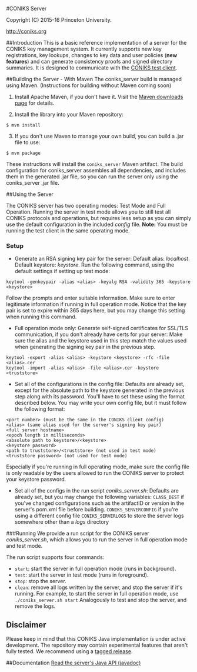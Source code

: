 #CONIKS Server

Copyright (C) 2015-16 Princeton University.

http://coniks.org

##Introduction
This is a basic reference implementation of a server for the CONIKS key management system. It currently supports new key registrations, key lookups, changes to key data and user policies (**new features**) and can generate consistency proofs and signed directory summaries. It is designed to communicate with the [CONIKS test client](https://github.com/coniks-sys/coniks-java/tree/master/coniks_test_client).

##Building the Server - With Maven
The coniks_server build is managed using Maven. (Instructions for building without Maven coming soon)

1) Install Apache Maven, if you don't have it. Visit the [Maven downloads page](https://maven.apache.org/download.cgi) for details.

2) Install the library into your Maven repository:

```$ mvn install```

3) If you don't use Maven to manage your own build, you can build a .jar file to use:

```$ mvn package```

These instructions will install the ``coniks_server`` Maven artifact.
The build configuration for coniks_server assembles all dependencies,
and includes them in the generated .jar file, so you can run the server
only using the coniks_server .jar file.

##Using the Server

The CONIKS server has two operating modes: Test Mode and Full Operation.
Running the server in test mode allows you to still test all CONIKS
protocols and operations, but requires less setup as you can simply use
the default configuration in the included *config* file.
**Note:** You must be running the test client in the same operating mode.

### Setup
- Generate an RSA signing key pair for the server:
Default alias: *localhost*. Default keystore: *keystore*.
Run the following command, using the default settings if setting up test mode:
```
keytool -genkeypair -alias <alias> -keyalg RSA -validity 365 -keystore <keystore>
```
Follow the prompts and enter suitable information. Make sure to enter
legitimate information if running
in full operation mode. Notice that the key pair is set to expire within 365 days here, but you may change this setting when running this command.
- Full operation mode only: Generate self-signed certificates for SSL/TLS
communication, if you don't already have certs for your server:
Make sure the alias and the keystore used in this step match the values used when generating the signing key pair in the previous step.
```
keytool -export -alias <alias> -keystore <keystore> -rfc -file <alias>.cer
keytool -import -alias <alias> -file <alias>.cer -keystore <truststore>
```
- Set all of the configurations in the config file:
Defaults are already set, except for the absolute path to the
keystore generated in the previous step along with its password.
You'll have to set these using the format described below.
You may write your own config file, but it must follow the following format:
```
<port number> (must be the same in the CONIKS client config)
<alias> (same alias used for the server's signing key pair)
<full server hostname>
<epoch length in milliseconds>
<absolute path to keystore>/<keystore>
<keystore password>
<path to truststore>/<truststore> (not used in test mode)
<truststore password> (not used for test mode)
```
Especially if you're running in full operating mode, make sure the
config file is only readable by the users allowed to run the CONIKS
server to protect your keystore password.
- Set all of the configs in the run script *coniks_server.sh*:
Defaults are already set, but you may change the following variables:
```CLASS_DEST``` if you've changed configurations such as the artifactID or version in the server's pom.xml file before building.
```CONIKS_SERVERCONFIG``` if you're using a different config file
```CONIKS_SERVERLOGS``` to store the server logs somewhere other than a *logs* directory

###Running
We provide a run script for the CONIKS server *coniks_server.sh*,
which allows you to run the server in full operation mode and test mode.

The run script supports four commands:
- ```start```: start the server in full operation mode (runs in background).
- ```test```: start the server in test mode (runs in foreground).
- ```stop```: stop the server.
- ```clean```: remove all logs written by the server, and stop the server if it's running.
For example, to start the server in full operation mode, use
```./coniks_server.sh start```
Analogously to test and stop the server, and remove the logs.

## Disclaimer
Please keep in mind that this CONIKS Java implementation is under active development. The repository may contain experimental features that aren't fully tested. We recommend using a [tagged release](https://github.com/coniks-sys/coniks-java/releases).

##Documentation
[Read the server's Java API (javadoc)](https://coniks-sys.github.io/coniks-java/org/coniks/coniks_server/package-summary.html)
